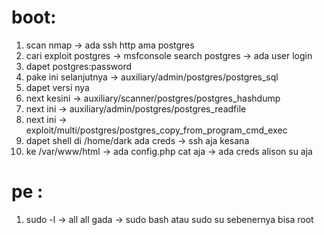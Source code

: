 # boot:
1. scan nmap -> ada ssh http ama postgres
2. cari exploit postgres -> msfconsole search postgres -> ada user login
3. dapet postgres:password 
4. pake ini selanjutnya -> auxiliary/admin/postgres/postgres_sql
5. dapet versi nya
6. next kesini -> auxiliary/scanner/postgres/postgres_hashdump
7. next ini -> auxiliary/admin/postgres/postgres_readfile
8. next ini -> exploit/multi/postgres/postgres_copy_from_program_cmd_exec
9. dapet shell di /home/dark ada creds -> ssh aja kesana
10. ke /var/www/html -> ada config.php cat aja -> ada creds alison su aja

# pe :
1. sudo -l -> all all gada -> sudo bash atau sudo su  sebenernya bisa root
